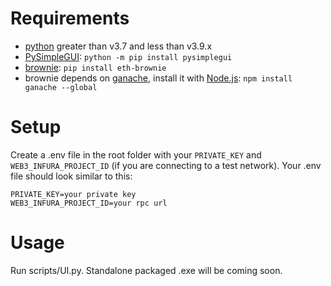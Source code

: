 # Requirements
- [python](https://www.python.org/downloads/) greater than v3.7 and less than v3.9.x
- [PySimpleGUI](https://pysimplegui.readthedocs.io/en/latest/): `python -m pip install pysimplegui`
- [brownie](https://github.com/eth-brownie/brownie): `pip install eth-brownie`
- brownie depends on [ganache](https://github.com/trufflesuite/ganache), install it with [Node.js](https://nodejs.org/en/): `npm install ganache --global`

# Setup
Create a .env file in the root folder with your `PRIVATE_KEY` and `WEB3_INFURA_PROJECT_ID` (if you are connecting to a test network). Your .env file should look similar to this:
  ```
  PRIVATE_KEY=your private key
  WEB3_INFURA_PROJECT_ID=your rpc url
  ```
    
# Usage
Run scripts/UI.py.
Standalone packaged .exe will be coming soon.
